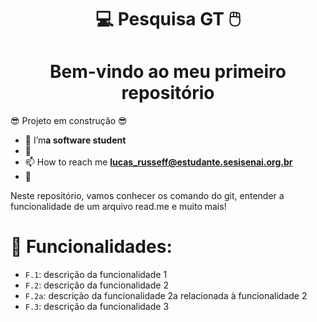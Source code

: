 <H1 align=center>  💻 Pesquisa GT 🖱️
<h1 align="center"> Bem-vindo ao meu primeiro repositório</h1>
</P>😎 Projeto em construção  😎 </P>


- 🔭 I’m**a software student**
- 🌱 
- 📫 How to reach me **lucas_russeff@estudante.sesisenai.org.br**
- 📄 

<P>Neste repositório, vamos conhecer os comando do git, entender a funcionalidade de um arquivo read.me e muito mais!</P>

# 👷 Funcionalidades:

- `F.1`: descrição da funcionalidade 1
- `F.2`: descrição da funcionalidade 2
- `F.2a`: descrição da funcionalidade 2a relacionada à funcionalidade 2
- `F.3`: descrição da funcionalidade 3
